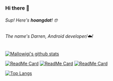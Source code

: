 ### Hi there 👋

###### Sup! Here's **hoangdat**! 🤓 

###### The name's Darren, Android developer/☁️! 

[![Mallowigi's github stats](https://github-readme-stats.vercel.app/api?username=hoangdat&count_private=true&show_icons=true&theme=radical&show_owner=true)](https://github.com/hoangdat)

[![ReadMe Card](https://github-readme-stats.vercel.app/api/pin/?username=hoangdat&repo=james-project&theme=radical)](https://github.com/linagora/linshare-mobile-flutter-app)
[![ReadMe Card](https://github-readme-stats.vercel.app/api/pin/?username=hoangdat&repo=james-project&theme=radical)](https://github.com/apache/james-project)
[![ReadMe Card](https://github-readme-stats.vercel.app/api/pin/?username=linagora&repo=linshare-mobile-android-app&theme=nightowl)](https://github.com/linagora/linshare-mobile-android-app)

[![Top Langs](https://github-readme-stats.vercel.app/api/top-langs/?username=hoangdat&theme=radical)](https://github.com/anuraghazra/github-readme-stats)
<!--
**hoangdat/hoangdat** is a ✨ _special_ ✨ repository because its `README.md` (this file) appears on your GitHub profile.

Here are some ideas to get you started:

- 🔭 I’m currently working on ...
- 🌱 I’m currently learning ...
- 👯 I’m looking to collaborate on ...
- 🤔 I’m looking for help with ...
- 💬 Ask me about ...
- 📫 How to reach me: ...
- 😄 Pronouns: ...
- ⚡ Fun fact: ...
-->
